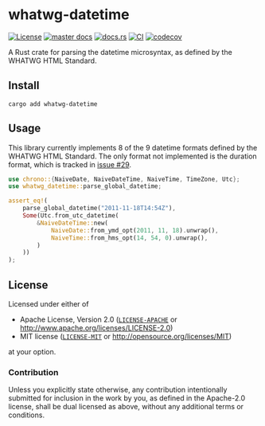 # whatwg-datetime

[![License](https://img.shields.io/badge/License-MIT%20%26%20Apache%202.0-blue?style=flat-square)](#license)
[![master docs](https://img.shields.io/github/deployments/neoncitylights/whatwg-rust/github-pages?style=flat-square&label=master%20docs)](https://neoncitylights.github.io/whatwg-rust/whatwg_datetime/index.html)
[![docs.rs](https://img.shields.io/docsrs/whatwg-datetime/latest?style=flat-square&label=docs.rs)](https://docs.rs/whatwg-datetime/)
[![CI](https://img.shields.io/github/actions/workflow/status/neoncitylights/whatwg-rust/.github/workflows/main.yml?style=flat-square)](https://github.com/neoncitylights/whatwg-rust/actions/workflows/main.yml)
[![codecov](https://img.shields.io/codecov/c/github/neoncitylights/whatwg-rust?style=flat-square&logo=codecov&logoColor=%23fff)](https://codecov.io/github/neoncitylights/whatwg-rust)

A Rust crate for parsing the datetime microsyntax, as defined by the WHATWG HTML Standard.

## Install

```shell
cargo add whatwg-datetime
```

## Usage

This library currently implements 8 of the 9 datetime formats defined by the WHATWG HTML Standard. The only format not implemented is the duration format, which is tracked in [issue #29](https://github.com/neoncitylights/whatwg-rust/issues/29).

```rust
use chrono::{NaiveDate, NaiveDateTime, NaiveTime, TimeZone, Utc};
use whatwg_datetime::parse_global_datetime;

assert_eq!(
	parse_global_datetime("2011-11-18T14:54Z"),
	Some(Utc.from_utc_datetime(
		&NaiveDateTime::new(
			NaiveDate::from_ymd_opt(2011, 11, 18).unwrap(),
			NaiveTime::from_hms_opt(14, 54, 0).unwrap(),
		)
	))
);
```

## License

Licensed under either of

- Apache License, Version 2.0 ([`LICENSE-APACHE`](LICENSE-APACHE) or <http://www.apache.org/licenses/LICENSE-2.0>)
- MIT license ([`LICENSE-MIT`](LICENSE-MIT) or <http://opensource.org/licenses/MIT>)

at your option.

### Contribution

Unless you explicitly state otherwise, any contribution intentionally submitted for inclusion in the work by you, as defined in the Apache-2.0 license, shall be dual licensed as above, without any additional terms or conditions.
